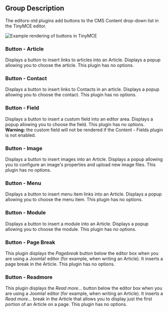 <!-- Filename: Chunk4x:Extensions_Plugin_Manager_Edit_Button_Group / Display title: Editors Xtd Button Group -->

## Group Description

The editors-xtd plugins add buttons to the CMS Content drop-down list in the TinyMCE editor.

![Example rendering of buttons in TinyMCE](../../../en/images/plugins/plugin-group-editors-extended.png)

### Button - Article

Displays a button to insert links to articles into an Article. Displays a popup allowing you to choose the article. This plugin has no options.

### Button - Contact

Displays a button to insert links to Contacts in an article. Displays a popup allowing you to choose the contact. This plugin has no options.

### Button - Field

Displays a button to insert a custom field into an editor area. Displays a popup allowing you to choose the field. This plugin has no options. **Warning:** the custom field will not be rendered if the Content - Fields plugin is not enabled.

### Button - Image

Displays a button to insert images into an Article. Displays a popup allowing you to configure an image's properties and upload new image files. This plugin has no options.

### Button - Menu

Displays a button to insert menu item links into an Article. Displays a popup allowing you to choose the menu item. This plugin has no options.

### Button - Module

Displays a button to insert a module into an Article. Displays a popup allowing you to choose the module. This plugin has no options.

### Button - Page Break

This plugin displays the *Pagebreak* button below the editor box when you are using a Joomla! editor (for example, when writing an Article). It inserts a page break in the Article. This plugin has no options.

### Button - Readmore

This plugin displays the *Read more...* button below the editor box when you are using a Joomla! editor (for example, when writing an Article). It inserts a *Read more...* break in the Article that allows you to display just the first portion of an Article on a page. This plugin has no options.
